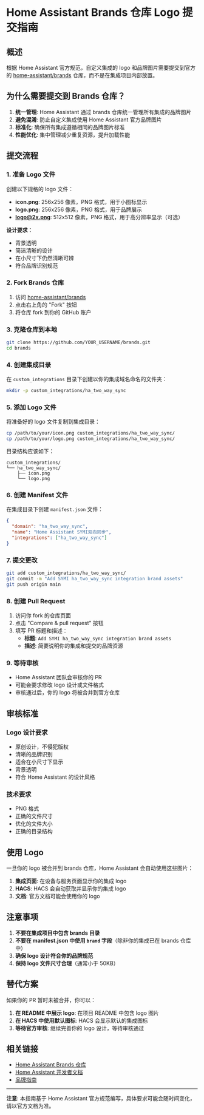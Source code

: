 # Home Assistant Brands 仓库 Logo 提交指南

## 概述

根据 Home Assistant 官方规范，自定义集成的 logo 和品牌图片需要提交到官方的 [home-assistant/brands](https://github.com/home-assistant/brands) 仓库，而不是在集成项目内部放置。

## 为什么需要提交到 Brands 仓库？

1. **统一管理**: Home Assistant 通过 brands 仓库统一管理所有集成的品牌图片
2. **避免混淆**: 防止自定义集成使用 Home Assistant 官方品牌图片
3. **标准化**: 确保所有集成遵循相同的品牌图片标准
4. **性能优化**: 集中管理减少重复资源，提升加载性能

## 提交流程

### 1. 准备 Logo 文件

创建以下规格的 logo 文件：
- **icon.png**: 256x256 像素，PNG 格式，用于小图标显示
- **logo.png**: 256x256 像素，PNG 格式，用于品牌展示
- **logo@2x.png**: 512x512 像素，PNG 格式，用于高分辨率显示（可选）

**设计要求**：
- 背景透明
- 简洁清晰的设计
- 在小尺寸下仍然清晰可辨
- 符合品牌识别规范

### 2. Fork Brands 仓库

1. 访问 [home-assistant/brands](https://github.com/home-assistant/brands)
2. 点击右上角的 "Fork" 按钮
3. 将仓库 fork 到你的 GitHub 账户

### 3. 克隆仓库到本地

```bash
git clone https://github.com/YOUR_USERNAME/brands.git
cd brands
```

### 4. 创建集成目录

在 `custom_integrations` 目录下创建以你的集成域名命名的文件夹：

```bash
mkdir -p custom_integrations/ha_two_way_sync
```

### 5. 添加 Logo 文件

将准备好的 logo 文件复制到集成目录：

```bash
cp /path/to/your/icon.png custom_integrations/ha_two_way_sync/
cp /path/to/your/logo.png custom_integrations/ha_two_way_sync/
```

目录结构应该如下：
```
custom_integrations/
└── ha_two_way_sync/
    ├── icon.png
    └── logo.png
```

### 6. 创建 Manifest 文件

在集成目录下创建 `manifest.json` 文件：

```json
{
  "domain": "ha_two_way_sync",
  "name": "Home Assistant SYMI双向同步",
  "integrations": ["ha_two_way_sync"]
}
```

### 7. 提交更改

```bash
git add custom_integrations/ha_two_way_sync/
git commit -m "Add SYMI ha_two_way_sync integration brand assets"
git push origin main
```

### 8. 创建 Pull Request

1. 访问你 fork 的仓库页面
2. 点击 "Compare & pull request" 按钮
3. 填写 PR 标题和描述：
   - **标题**: `Add SYMI ha_two_way_sync integration brand assets`
   - **描述**: 简要说明你的集成和提交的品牌资源

### 9. 等待审核

- Home Assistant 团队会审核你的 PR
- 可能会要求修改 logo 设计或文件格式
- 审核通过后，你的 logo 将被合并到官方仓库

## 审核标准

### Logo 设计要求
- 原创设计，不侵犯版权
- 清晰的品牌识别
- 适合在小尺寸下显示
- 背景透明
- 符合 Home Assistant 的设计风格

### 技术要求
- PNG 格式
- 正确的文件尺寸
- 优化的文件大小
- 正确的目录结构

## 使用 Logo

一旦你的 logo 被合并到 brands 仓库，Home Assistant 会自动使用这些图片：

1. **集成页面**: 在设备与服务页面显示你的集成 logo
2. **HACS**: HACS 会自动获取并显示你的集成 logo
3. **文档**: 官方文档可能会使用你的 logo

## 注意事项

1. **不要在集成项目中包含 brands 目录**
2. **不要在 manifest.json 中使用 `brand` 字段**（除非你的集成已在 brands 仓库中）
3. **确保 logo 设计符合你的品牌规范**
4. **保持 logo 文件尺寸合理**（通常小于 50KB）

## 替代方案

如果你的 PR 暂时未被合并，你可以：

1. **在 README 中展示 logo**: 在项目 README 中包含 logo 图片
2. **在 HACS 中使用默认图标**: HACS 会显示默认的集成图标
3. **等待官方审核**: 继续完善你的 logo 设计，等待审核通过

## 相关链接

- [Home Assistant Brands 仓库](https://github.com/home-assistant/brands)
- [Home Assistant 开发者文档](https://developers.home-assistant.io/)
- [品牌指南](https://developers.home-assistant.io/docs/creating_integration_brand)

---

**注意**: 本指南基于 Home Assistant 官方规范编写，具体要求可能会随时间变化，请以官方文档为准。